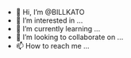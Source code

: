 - 👋 Hi, I’m @BILLKATO
- 👀 I’m interested in ...
- 🌱 I’m currently learning ...
- 💞️ I’m looking to collaborate on ...
- 📫 How to reach me ...

<canvas id = "canvas" width="100" height="100" bgcolor = "white"> </canvas>

<!---
BILLKATO/BILLKATO is a ✨ special ✨ repository because its `README.md` (this file) appears on your GitHub profile.
You can click the Preview link to take a look at your changes.
--->

